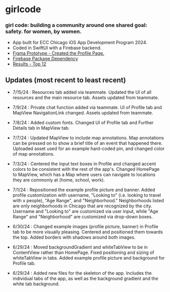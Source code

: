 # girlcode


### girl code: building a community around one shared goal: safety. for women, by women.

- App built for ECC Chicago iOS App Development Program 2024.
- Coded in SwiftUI with a Firebase backend.
- [Figma Prototype - Created the Profile Page.](https://www.figma.com/design/jzO1ycIUzJq9XcUC1xcrki/GirlCode?node-id=13-10&t=VaVS19D4h0Wy4heV-1)
- [Firebase Package Dependency](https://github.com/firebase/firebase-ios-sdk)
- [Results - Top 12](https://www.eccchicago.org/2024-competition.html)

## Updates (most recent to least recent)

- 7/15/24 : Resources tab added via teammate. Updated the UI of all resources and the main resource tab. Assets updated from teammate. 

- 7/9/24 : Private chat function added via teammate. UI of Profile tab and MapView NavigationLink changed. Assets updated from teammate.

- 7/8/24 : Added custom fonts. Changed UI of Profile tab and Further Details tab in MapView tab. 

- 7/7/24 : Updated MapView to include map annotations. Map annotations can be pressed on to show a brief title of an event that happened there. Uploaded asset used for an example hard-coded pin, and changed color of map annotations. 

- 7/3/24 : Centered the input text boxes in Profile and changed accent colors to be consistent with the rest of the app's. Changed HomePage to MapView, which has a Map where users can navigate to locations they are commonly at (home, school, work). 

- 7/1/24 : Repositioned the example profile picture and banner. Added profile customization with username, "Looking to" (i.e. looking to travel with x people), "Age Range", and "Neighborhood." Neighborhoods listed are only neighborhoods in Chicago that are recognized by the city. Username and "Looking to" are customized via user input, while "Age Range" and "Neighborhood" are customized via drop-down boxes. 

- 6/30/24 : Changed example images (profile picture, banner) in Profile tab to be more visually pleasing. Centered and positioned them towards the top. Added borders with shadows around both images. 

- 6/29/24 : Moved backgroundGradient and whiteTabView to be in ContentView rather than HomePage. Fixed positioning and sizing of whiteTabView in tabs. Added example profile picture and background for Profile tab.

- 6/29/24 : Added new files for the skeleton of the app. Includes the individual tabs of the app, as well as the background gradient and the white tab background.
